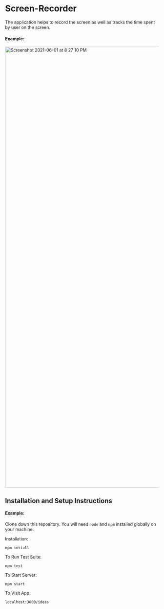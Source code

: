 # Screen-Recorder

The application helps to record the screen as well as tracks the time spent by user on the screen. 


#### Example:   

<img width="1439" alt="Screenshot 2021-06-01 at 8 27 10 PM" src="https://user-images.githubusercontent.com/63841527/120346205-c9f77000-c318-11eb-8912-ea935f9205c1.png">



## Installation and Setup Instructions

#### Example:  

Clone down this repository. You will need `node` and `npm` installed globally on your machine.  

Installation:

`npm install`  

To Run Test Suite:  

`npm test`  

To Start Server:

`npm start`  

To Visit App:

`localhost:3000/ideas`  
